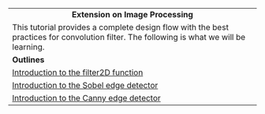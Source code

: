 <table border="0" width="100%">
    <tbody>
        <tr>
            <td colspan="1" height="24" align="center">
                <strong> Extension on Image Processing  </strong>
            </td>
        </tr>
        <tr>
            <td colspan="1" height="48">
                This tutorial provides a complete design flow with the best practices for convolution filter. The following is what we will be learning.
            </td>
        </tr>
        <tr>
            <td height="24">
                <strong> Outlines </strong>
            </td>
        </tr>
        <tr>
            <td height="24" >
                <a href= "![Baseline_filter2D](./Baseline_filter2D.md)" >Introduction to the filter2D function</a>
            </td>
        </tr>
        <tr>
            <td height="24" >
                <a href= "![Baseline_sobel](./Baseline_sobel.md)" >Introduction to the Sobel edge detector</a>
            </td>
        </tr>
        <tr>
            <td height="24" >
                <a href= "![Baseline_canny](./Baseline_canny.md)" >Introduction to the Canny edge detector</a>
            </td>
        </tr>
    </tbody>
</table>
